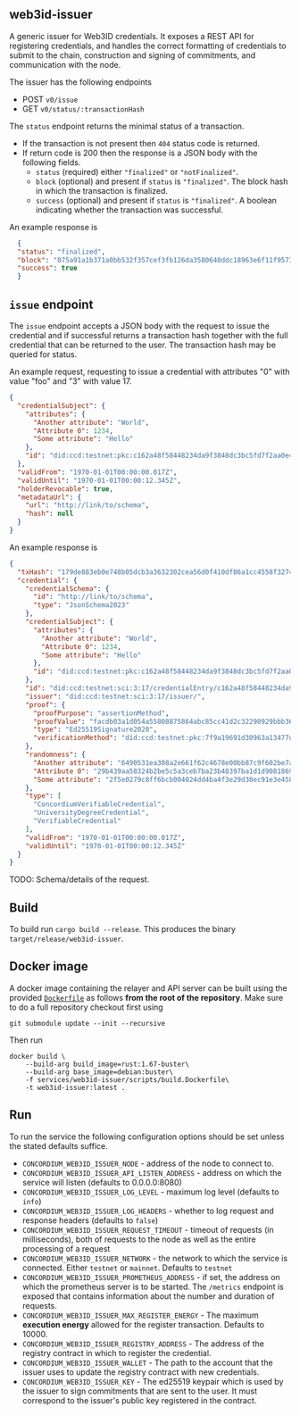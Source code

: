 ## web3id-issuer

A generic issuer for Web3ID credentials. It exposes a REST API for registering
credentials, and handles the correct formatting of credentials to submit to the
chain, construction and signing of commitments, and communication with the node.

The issuer has the following endpoints
- POST `v0/issue`
- GET `v0/status/:transactionHash`

The `status` endpoint returns the minimal status of a transaction.

- If the transaction is not present then `404` status code is returned.
- If return code is 200 then the response is a JSON body with the following
  fields.
  - `status` (required) either `"finalized"` or `"notFinalized"`.
  - `block` (optional) and present if `status` is `"finalized"`. The block hash
    in which the transaction is finalized.
  - `success` (optional) and present if `status` is `"finalized"`. A boolean
    indicating whether the transaction was successful.

An example response is

```json
  {
  "status": "finalized",
  "block": "075a91a1b371a0bb532f357cef3fb126da3580640ddc18963e6f11f9573655cf",
  "success": true
  }
```

## `issue` endpoint

The `issue` endpoint accepts a JSON body with the request to issue the
credential and if successful returns a transaction hash together with the full
credential that can be returned to the user. The transaction hash may be queried
for status.

An example request, requesting to issue a credential with attributes "0" with
value "foo" and "3" with value 17.
```json
{
  "credentialSubject": {
    "attributes": {
      "Another attribute": "World",
      "Attribute 0": 1234,
      "Some attribute": "Hello"
    },
    "id": "did:ccd:testnet:pkc:c162a48f58448234da9f3848dc3bc5fd7f2aa0e4b7e5e15654876365f8b86c1b"
  },
  "validFrom": "1970-01-01T00:00:00.017Z",
  "validUntil": "1970-01-01T00:00:12.345Z",
  "holderRevocable": true,
  "metadataUrl": {
    "url": "http://link/to/schema",
    "hash": null
  }
}
```

An example response is
```json
{
  "txHash": "179de883eb0e748b05dcb3a3632302cea56d0f410df86a1cc4558f3274c1cf3e",
  "credential": {
    "credentialSchema": {
      "id": "http://link/to/schema",
      "type": "JsonSchema2023"
    },
    "credentialSubject": {
      "attributes": {
        "Another attribute": "World",
        "Attribute 0": 1234,
        "Some attribute": "Hello"
      },
      "id": "did:ccd:testnet:pkc:c162a48f58448234da9f3848dc3bc5fd7f2aa0e4b7e5e15654876365f8b86c1b"
    },
    "id": "did:ccd:testnet:sci:3:17/credentialEntry/c162a48f58448234da9f3848dc3bc5fd7f2aa0e4b7e5e15654876365f8b86c1b",
    "issuer": "did:ccd:testnet:sci:3:17/issuer/",
    "proof": {
      "proofPurpose": "assertionMethod",
      "proofValue": "facdb03a1d054a55808875864abc85cc41d2c32290929bbb361a710b0fda5e7f333ac33abdb1b5f0ebb5662335c34410b8e96ca6730df7eb100f814f223d0b07",
      "type": "Ed25519Signature2020",
      "verificationMethod": "did:ccd:testnet:pkc:7f9a19691d30963a13477da2e0e4ee5a78c61000eb36867141b519f003256f9b"
    },
    "randomness": {
      "Another attribute": "6490531ea308a2e661f62c4678e00bb87c9f602be7a053e910f8e44609bc5adb",
      "Attribute 0": "29b439aa58324b2be5c5a3ceb7ba23b48397ba1d1d9081869f56ff1c96a2b32f",
      "Some attribute": "2f5e0279c8ff6bcb004024dd4ba4f3e29d30ec91e3e4583855c2dae35ae83f8d"
    },
    "type": [
      "ConcordiumVerifiableCredential",
      "UniversityDegreeCredential",
      "VerifiableCredential"
    ],
    "validFrom": "1970-01-01T00:00:00.017Z",
    "validUntil": "1970-01-01T00:00:12.345Z"
  }
}
```

TODO: Schema/details of the request.

## Build

To build run `cargo build --release`. This produces the binary `target/release/web3id-issuer`.

## Docker image

A docker image containing the relayer and API server can be built using the
provided [`Dockerfile`](./scripts/build.Dockerfile) as follows **from the root
of the repository**. Make sure to do a full repository checkout first using

```
git submodule update --init --recursive
```

Then run

```
docker build \
    --build-arg build_image=rust:1.67-buster\
    --build-arg base_image=debian:buster\
    -f services/web3id-issuer/scripts/build.Dockerfile\
    -t web3id-issuer:latest .
```

## Run

To run the service the following configuration options should be set unless the
stated defaults suffice.

- `CONCORDIUM_WEB3ID_ISSUER_NODE` - address of the node to connect to.
- `CONCORDIUM_WEB3ID_ISSUER_API_LISTEN_ADDRESS` - address on which the service
  will listen (defaults to 0.0.0.0:8080)
- `CONCORDIUM_WEB3ID_ISSUER_LOG_LEVEL` - maximum log level (defaults to `info`)
- `CONCORDIUM_WEB3ID_ISSUER_LOG_HEADERS` - whether to log request and response
    headers (defaults to `false`)
- `CONCORDIUM_WEB3ID_ISSUER_REQUEST_TIMEOUT` - timeout of requests (in
  milliseconds), both of requests to the node as well as the entire processing
  of a request
- `CONCORDIUM_WEB3ID_ISSUER_NETWORK` - the network to which the service is
  connected. Either `testnet` or `mainnet`. Defaults to `testnet`
- `CONCORDIUM_WEB3ID_ISSUER_PROMETHEUS_ADDRESS` - if set, the address on
  which the prometheus server is to be started. The `/metrics` endpoint is
  exposed that contains information about the number and duration of requests.
- `CONCORDIUM_WEB3ID_ISSUER_MAX_REGISTER_ENERGY` - The maximum **execution
  energy** allowed for the register transaction. Defaults to 10000.
- `CONCORDIUM_WEB3ID_ISSUER_REGISTRY_ADDRESS` - The address of the registry
  contract in which to register the credential.
- `CONCORDIUM_WEB3ID_ISSUER_WALLET` - The path to the account that the issuer
  uses to update the registry contract with new credentials.
- `CONCORDIUM_WEB3ID_ISSUER_KEY` - The ed25519 keypair which is used by the
  issuer to sign commitments that are sent to the user. It must correspond to
  the issuer's public key registered in the contract.
